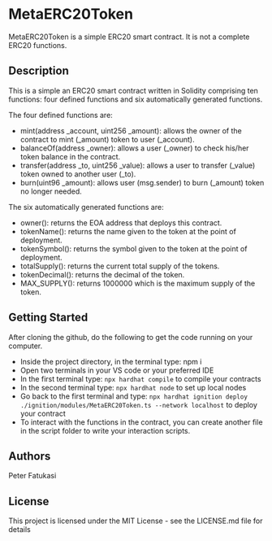  
# MetaERC20Token
MetaERC20Token is a simple ERC20 smart contract. It is not a complete ERC20 functions. 

## Description
This is a simple an ERC20 smart contract written in Solidity comprising ten functions: four defined functions and six automatically generated functions.

The four defined functions are:

- mint(address _account, uint256 _amount): allows the owner of the contract to mint (_amount) token to user (_account).
- balanceOf(address _owner): allows a user (_owner) to check his/her token balance in the contract.
- transfer(address _to, uint256 _value): allows a user to transfer (_value) token owned to another user (_to).
- burn(uint96 _amount): allows user (msg.sender) to burn (_amount) token no longer needed.

The six automatically generated functions are:

- owner(): returns the EOA address that deploys this contract.
- tokenName(): returns the name given to the token at the point of deployment.
- tokenSymbol(): returns the symbol given to the token at the point of deployment.
- totalSupply(): returns the current total supply of the tokens.
- tokenDecimal(): returns the decimal of the token.
- MAX_SUPPLY(): returns 1000000 which is the maximum supply of the token.

## Getting Started
After cloning the github, do the following to get the code running on your computer.

- Inside the project directory, in the terminal type: npm i
- Open two terminals in your VS code or your preferred IDE
- In the first terminal type: ```npx hardhat compile``` to compile your contracts
- In the second terminal type: ```npx hardhat node``` to set up local nodes
- Go back to the first terminal and type: ```npx hardhat ignition deploy ./ignition/modules/MetaERC20Token.ts --network localhost``` to deploy your contract
- To interact with the functions in the contract, you can create another file in the script folder to write your interaction scripts.

## Authors
Peter Fatukasi

## License
This project is licensed under the MIT License - see the LICENSE.md file for details
